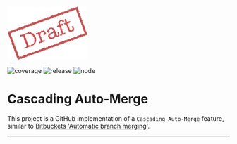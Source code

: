 ![Draft](docs/images/draft.png)

![coverage](https://img.shields.io/badge/coverage-4.5%25-red)
![release](https://img.shields.io/badge/release-1.2-blue)
![node](https://img.shields.io/badge/NODE-v3.5-darkgreen)

# Cascading Auto-Merge

This project is a GitHub implementation of a `Cascading Auto-Merge` feature, similar to [Bitbuckets 'Automatic branch merging'](https://confluence.atlassian.com/bitbucketserver/automatic-branch-merging-776639993.html).

---
